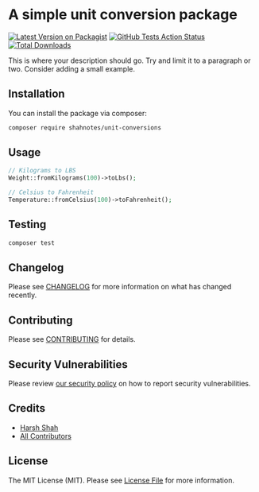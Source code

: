 # A simple unit conversion package

[![Latest Version on Packagist](https://img.shields.io/packagist/v/shahnotes/unit-conversions.svg?style=flat-square)](https://packagist.org/packages/shahnotes/unit-conversions)
[![GitHub Tests Action Status](https://img.shields.io/github/workflow/status/shahnotes/unit-conversions/Tests?label=tests)](https://github.com/shahnotes/unit-conversions/actions?query=workflow%3ATests+branch%3Amaster)
[![Total Downloads](https://img.shields.io/packagist/dt/shahnotes/unit-conversions.svg?style=flat-square)](https://packagist.org/packages/shahnotes/unit-conversions)


This is where your description should go. Try and limit it to a paragraph or two. Consider adding a small example.

## Installation

You can install the package via composer:

```bash
composer require shahnotes/unit-conversions
```

## Usage

```php
// Kilograms to LBS
Weight::fromKilograms(100)->toLbs();

// Celsius to Fahrenheit
Temperature::fromCelsius(100)->toFahrenheit();
```

## Testing

```bash
composer test
```

## Changelog

Please see [CHANGELOG](CHANGELOG.md) for more information on what has changed recently.

## Contributing

Please see [CONTRIBUTING](.github/CONTRIBUTING.md) for details.

## Security Vulnerabilities

Please review [our security policy](../../security/policy) on how to report security vulnerabilities.

## Credits

- [Harsh Shah](https://github.com/shahnotes)
- [All Contributors](../../contributors)

## License

The MIT License (MIT). Please see [License File](LICENSE.md) for more information.
